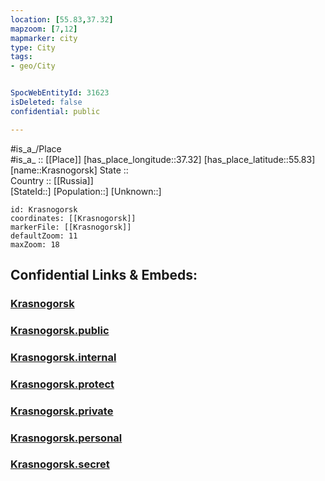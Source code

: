 ```yaml
---
location: [55.83,37.32] 
mapzoom: [7,12] 
mapmarker: city 
type: City
tags:
- geo/City


SpocWebEntityId: 31623
isDeleted: false
confidential: public

---
```

#is_a_/Place  
#is_a_ :: [[Place]] 
[has_place_longitude::37.32] 
[has_place_latitude::55.83] 
[name::Krasnogorsk] 
State ::  
Country :: [[Russia]]  
[StateId::] 
[Population::] 
[Unknown::] 


```leaflet
id: Krasnogorsk
coordinates: [[Krasnogorsk]] 
markerFile: [[Krasnogorsk]] 
defaultZoom: 11 
maxZoom: 18
```


## Confidential Links & Embeds: 

### [Krasnogorsk](/_Standards/Earth/Continent/Europe/Europe~East/Russia/Russia~Central/Moscow_Oblast/City/Krasnogorsk.md) 

### [Krasnogorsk.public](/_public/Earth/Continent/Europe/Europe~East/Russia/Russia~Central/Moscow_Oblast/City/Krasnogorsk.public.md) 

### [Krasnogorsk.internal](/_internal/Earth/Continent/Europe/Europe~East/Russia/Russia~Central/Moscow_Oblast/City/Krasnogorsk.internal.md) 

### [Krasnogorsk.protect](/_protect/Earth/Continent/Europe/Europe~East/Russia/Russia~Central/Moscow_Oblast/City/Krasnogorsk.protect.md) 

### [Krasnogorsk.private](/_private/Earth/Continent/Europe/Europe~East/Russia/Russia~Central/Moscow_Oblast/City/Krasnogorsk.private.md) 

### [Krasnogorsk.personal](/_personal/Earth/Continent/Europe/Europe~East/Russia/Russia~Central/Moscow_Oblast/City/Krasnogorsk.personal.md) 

### [Krasnogorsk.secret](/_secret/Earth/Continent/Europe/Europe~East/Russia/Russia~Central/Moscow_Oblast/City/Krasnogorsk.secret.md)

